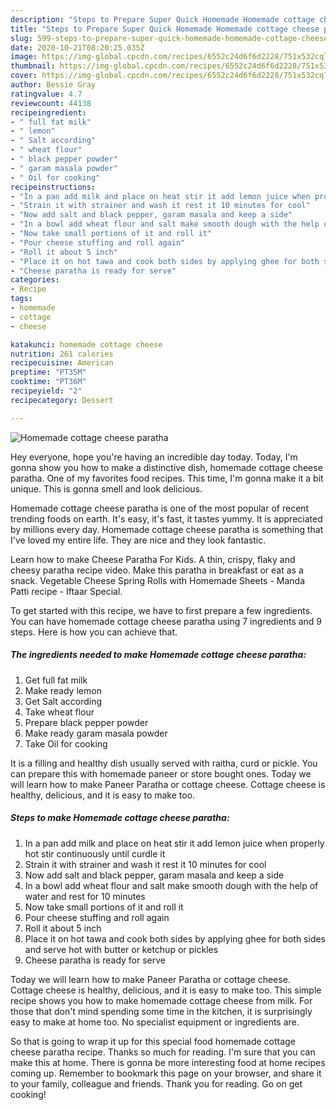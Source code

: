 ```yaml
---
description: "Steps to Prepare Super Quick Homemade Homemade cottage cheese paratha"
title: "Steps to Prepare Super Quick Homemade Homemade cottage cheese paratha"
slug: 599-steps-to-prepare-super-quick-homemade-homemade-cottage-cheese-paratha
date: 2020-10-21T08:20:25.035Z
image: https://img-global.cpcdn.com/recipes/6552c24d6f6d2228/751x532cq70/homemade-cottage-cheese-paratha-recipe-main-photo.jpg
thumbnail: https://img-global.cpcdn.com/recipes/6552c24d6f6d2228/751x532cq70/homemade-cottage-cheese-paratha-recipe-main-photo.jpg
cover: https://img-global.cpcdn.com/recipes/6552c24d6f6d2228/751x532cq70/homemade-cottage-cheese-paratha-recipe-main-photo.jpg
author: Bessie Gray
ratingvalue: 4.7
reviewcount: 44138
recipeingredient:
- " full fat milk"
- " lemon"
- " Salt according"
- " wheat flour"
- " black pepper powder"
- " garam masala powder"
- " Oil for cooking"
recipeinstructions:
- "In a pan add milk and place on heat stir it add lemon juice when properly hot stir continuously until curdle it"
- "Strain it with strainer and wash it rest it 10 minutes for cool"
- "Now add salt and black pepper, garam masala and keep a side"
- "In a bowl add wheat flour and salt make smooth dough with the help of water and rest for 10 minutes"
- "Now take small portions of it and roll it"
- "Pour cheese stuffing and roll again"
- "Roll it about 5 inch"
- "Place it on hot tawa and cook both sides by applying ghee for both sides and serve hot with butter or ketchup or pickles"
- "Cheese paratha is ready for serve"
categories:
- Recipe
tags:
- homemade
- cottage
- cheese

katakunci: homemade cottage cheese 
nutrition: 261 calories
recipecuisine: American
preptime: "PT35M"
cooktime: "PT36M"
recipeyield: "2"
recipecategory: Dessert

---
```



![Homemade cottage cheese paratha](https://img-global.cpcdn.com/recipes/6552c24d6f6d2228/751x532cq70/homemade-cottage-cheese-paratha-recipe-main-photo.jpg)

Hey everyone, hope you're having an incredible day today. Today, I'm gonna show you how to make a distinctive dish, homemade cottage cheese paratha. One of my favorites food recipes. This time, I'm gonna make it a bit unique. This is gonna smell and look delicious.

Homemade cottage cheese paratha is one of the most popular of recent trending foods on earth. It's easy, it's fast, it tastes yummy. It is appreciated by millions every day. Homemade cottage cheese paratha is something that I've loved my entire life. They are nice and they look fantastic.

Learn how to make Cheese Paratha For Kids. A thin, crispy, flaky and cheesy paratha recipe video. Make this paratha in breakfast or eat as a snack. Vegetable Cheese Spring Rolls with Homemade Sheets - Manda Patti recipe - Iftaar Special.


To get started with this recipe, we have to first prepare a few ingredients. You can have homemade cottage cheese paratha using 7 ingredients and 9 steps. Here is how you can achieve that.

<!--inarticleads1-->

##### The ingredients needed to make Homemade cottage cheese paratha:

1. Get  full fat milk
1. Make ready  lemon
1. Get  Salt according
1. Take  wheat flour
1. Prepare  black pepper powder
1. Make ready  garam masala powder
1. Take  Oil for cooking


It is a filling and healthy dish usually served with raitha, curd or pickle. You can prepare this with homemade paneer or store bought ones. Today we will learn how to make Paneer Paratha or cottage cheese. Cottage cheese is healthy, delicious, and it is easy to make too. 

<!--inarticleads2-->

##### Steps to make Homemade cottage cheese paratha:

1. In a pan add milk and place on heat stir it add lemon juice when properly hot stir continuously until curdle it
1. Strain it with strainer and wash it rest it 10 minutes for cool
1. Now add salt and black pepper, garam masala and keep a side
1. In a bowl add wheat flour and salt make smooth dough with the help of water and rest for 10 minutes
1. Now take small portions of it and roll it
1. Pour cheese stuffing and roll again
1. Roll it about 5 inch
1. Place it on hot tawa and cook both sides by applying ghee for both sides and serve hot with butter or ketchup or pickles
1. Cheese paratha is ready for serve


Today we will learn how to make Paneer Paratha or cottage cheese. Cottage cheese is healthy, delicious, and it is easy to make too. This simple recipe shows you how to make homemade cottage cheese from milk. For those that don&#39;t mind spending some time in the kitchen, it is surprisingly easy to make at home too. No specialist equipment or ingredients are. 

So that is going to wrap it up for this special food homemade cottage cheese paratha recipe. Thanks so much for reading. I'm sure that you can make this at home. There is gonna be more interesting food at home recipes coming up. Remember to bookmark this page on your browser, and share it to your family, colleague and friends. Thank you for reading. Go on get cooking!

